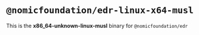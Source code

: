 # `@nomicfoundation/edr-linux-x64-musl`

This is the **x86_64-unknown-linux-musl** binary for `@nomicfoundation/edr`
